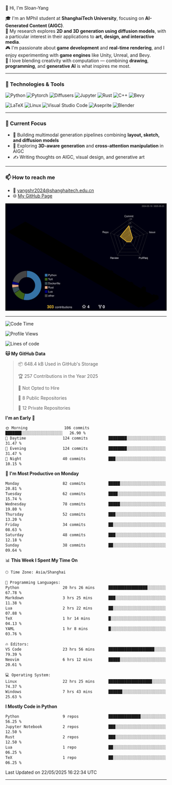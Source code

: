 👋 Hi, I'm Sloan-Yang

🎓 I'm an MPhil student at **ShanghaiTech University**, focusing on **AI-Generated Content (AIGC)**.  
🧠 My research explores **2D and 3D generation using diffusion models**, with a particular interest in their applications to **art, design, and interactive media**.  
🎮 I'm passionate about **game development** and **real-time rendering**, and I enjoy experimenting with **game engines** like Unity, Unreal, and Bevy.  
🎨 I love blending creativity with computation — combining **drawing**, **programming**, and **generative AI** is what inspires me most.

---

### 🧰 Technologies & Tools

![Python](https://img.shields.io/badge/python-%233776AB.svg?style=for-the-badge&logo=python&logoColor=white)
![Pytorch](https://img.shields.io/badge/pytorch-%23EE4C2C.svg?style=for-the-badge&logo=pytorch&logoColor=white)
![Diffusers](https://img.shields.io/badge/diffusers-HuggingFace-yellow?style=for-the-badge&logo=huggingface&logoColor=black)
![Jupyter](https://img.shields.io/badge/Jupyter-%23F37626.svg?style=for-the-badge&logo=Jupyter&logoColor=white)
![Rust](https://img.shields.io/badge/Rust-%23000000.svg?style=for-the-badge&logo=rust&logoColor=white)
![C++](https://img.shields.io/badge/C++-%2300599C.svg?style=for-the-badge&logo=c%2B%2B&logoColor=white)
![Bevy](https://img.shields.io/badge/Bevy-000000.svg?style=for-the-badge&logo=bevy&logoColor=white)

![LaTeX](https://img.shields.io/badge/LaTeX-47A141?style=for-the-badge&logo=latex&logoColor=white)
![Linux](https://img.shields.io/badge/Linux-FCC624?style=for-the-badge&logo=linux&logoColor=black)
![Visual Studio Code](https://img.shields.io/badge/VSCode-0078d7.svg?style=for-the-badge&logo=visual-studio-code&logoColor=white)
![Aseprite](https://img.shields.io/badge/Aseprite-FFFFFF?style=for-the-badge&logo=Aseprite&logoColor=%237D929E)
![Blender](https://img.shields.io/badge/Blender-F5792A?style=for-the-badge&logo=blender&logoColor=white)

---

### 🔭 Current Focus

- 🎨 Building multimodal generation pipelines combining **layout, sketch, and diffusion models**
- 🧪 Exploring **3D-aware generation** and **cross-attention manipulation** in AIGC
- ✍️ Writing thoughts on AIGC, visual design, and generative art

---

### 📫 How to reach me

- 📧 <a href="mailto:yangshr2024@shanghaitech.edu.cn">yangshr2024@shanghaitech.edu.cn</a>
- 🌐 [My GitHub Page](https://sloan-yang.github.io)  



![3D Profile](https://raw.githubusercontent.com/Sloan-Yang/Sloan-Yang/main/profile-3d-contrib/profile-night-rainbow.svg)

---


<!--START_SECTION:waka-->
![Code Time](http://img.shields.io/badge/Code%20Time-100%20hrs%2042%20mins-blue)

![Profile Views](http://img.shields.io/badge/Profile%20Views-199-blue)

![Lines of code](https://img.shields.io/badge/From%20Hello%20World%20I%27ve%20Written-1.9%20million%20lines%20of%20code-blue)

**🐱 My GitHub Data** 

> 📦 648.4 kB Used in GitHub's Storage 
 > 
> 🏆 257 Contributions in the Year 2025
 > 
> 🚫 Not Opted to Hire
 > 
> 📜 8 Public Repositories 
 > 
> 🔑 12 Private Repositories 
 > 
**I'm an Early 🐤** 

```text
🌞 Morning                106 commits         ███████░░░░░░░░░░░░░░░░░░   26.90 % 
🌆 Daytime                124 commits         ████████░░░░░░░░░░░░░░░░░   31.47 % 
🌃 Evening                124 commits         ████████░░░░░░░░░░░░░░░░░   31.47 % 
🌙 Night                  40 commits          ███░░░░░░░░░░░░░░░░░░░░░░   10.15 % 
```
📅 **I'm Most Productive on Monday** 

```text
Monday                   82 commits          █████░░░░░░░░░░░░░░░░░░░░   20.81 % 
Tuesday                  62 commits          ████░░░░░░░░░░░░░░░░░░░░░   15.74 % 
Wednesday                78 commits          █████░░░░░░░░░░░░░░░░░░░░   19.80 % 
Thursday                 52 commits          ███░░░░░░░░░░░░░░░░░░░░░░   13.20 % 
Friday                   34 commits          ██░░░░░░░░░░░░░░░░░░░░░░░   08.63 % 
Saturday                 48 commits          ███░░░░░░░░░░░░░░░░░░░░░░   12.18 % 
Sunday                   38 commits          ██░░░░░░░░░░░░░░░░░░░░░░░   09.64 % 
```


📊 **This Week I Spent My Time On** 

```text
🕑︎ Time Zone: Asia/Shanghai

💬 Programming Languages: 
Python                   20 hrs 26 mins      █████████████████░░░░░░░░   67.78 % 
Markdown                 3 hrs 25 mins       ███░░░░░░░░░░░░░░░░░░░░░░   11.38 % 
Lua                      2 hrs 22 mins       ██░░░░░░░░░░░░░░░░░░░░░░░   07.88 % 
TeX                      1 hr 14 mins        █░░░░░░░░░░░░░░░░░░░░░░░░   04.13 % 
YAML                     1 hr 8 mins         █░░░░░░░░░░░░░░░░░░░░░░░░   03.76 % 

🔥 Editors: 
VS Code                  23 hrs 56 mins      ████████████████████░░░░░   79.39 % 
Neovim                   6 hrs 12 mins       █████░░░░░░░░░░░░░░░░░░░░   20.61 % 

💻 Operating System: 
Linux                    22 hrs 25 mins      ███████████████████░░░░░░   74.37 % 
Windows                  7 hrs 43 mins       ██████░░░░░░░░░░░░░░░░░░░   25.63 % 
```

**I Mostly Code in Python** 

```text
Python                   9 repos             ██████████████░░░░░░░░░░░   56.25 % 
Jupyter Notebook         2 repos             ███░░░░░░░░░░░░░░░░░░░░░░   12.50 % 
Rust                     2 repos             ███░░░░░░░░░░░░░░░░░░░░░░   12.50 % 
Lua                      1 repo              ██░░░░░░░░░░░░░░░░░░░░░░░   06.25 % 
TeX                      1 repo              ██░░░░░░░░░░░░░░░░░░░░░░░   06.25 % 
```




 Last Updated on 22/05/2025 16:22:34 UTC
<!--END_SECTION:waka-->

---





